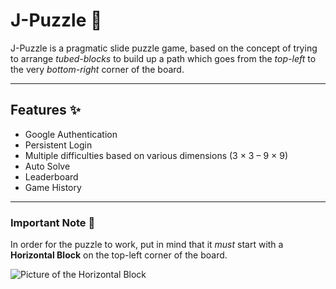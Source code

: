# J-Puzzle 🧩

J-Puzzle is a pragmatic slide puzzle game, based on the concept of trying to arrange *tubed-blocks* to build up a path which goes from the *top-left* to the very *bottom-right* corner of the board.

---

## Features :sparkles:

- Google Authentication
- Persistent Login
- Multiple difficulties based on various dimensions (3 × 3 – 9 × 9)
- Auto Solve
- Leaderboard
- Game History

---

### Important Note :pushpin:

In order for the puzzle to work, put in mind that it *must* start with a **Horizontal Block** on the top-left corner of the board.

![Picture of the Horizontal Block](assets\Horizontal-Block.png)